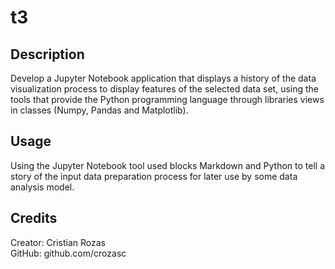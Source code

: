 # t3
## Description

Develop a Jupyter Notebook application that displays a history of the data visualization process to display features of the selected data set, using
the tools that provide the Python programming language through libraries
views in classes (Numpy, Pandas and Matplotlib).

## Usage
Using the Jupyter Notebook tool used blocks
Markdown and Python to tell a story of the input data preparation process
for later use by some data analysis model.

## Credits

Creator: Cristian Rozas <br>
GitHub: github.com/crozasc
